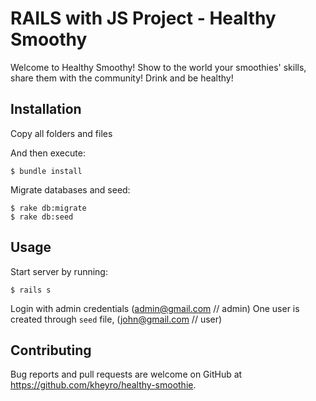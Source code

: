 # RAILS with JS Project - Healthy Smoothy

Welcome to Healthy Smoothy! Show to the world your smoothies' skills, share them with the community! Drink and be healthy!

## Installation

Copy all folders and files

And then execute:

    $ bundle install

Migrate databases and seed:

    $ rake db:migrate
    $ rake db:seed

## Usage

Start server by running:

    $ rails s

Login with admin credentials (admin@gmail.com // admin)
One user is created through `seed` file, (john@gmail.com // user)

## Contributing

Bug reports and pull requests are welcome on GitHub at https://github.com/kheyro/healthy-smoothie.
